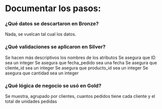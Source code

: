 # Documentar los pasos: #
### ¿Qué datos se descartaron en Bronze? ###
Nada, se vuelcan tal cual los datos.
### ¿Qué validaciones se aplicaron en Silver? ###
Se hacen más descriptivos los nombres de los atributos
Se asegura que ID sea un integer
Se asegura que fecha_pedido sea una fecha
Se asegura que cliente_id sea un integer
Se asegura que producto_id sea un integer
Se asegura que cantidad sea un integer
### ¿Qué lógica de negocio se usó en Gold? ###
Se muestra, agrupado por clientes, cuantos pedidos tiene cada cliente y el total de unidades pedidas

